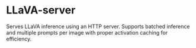 # LLaVA-server

Serves LLaVA inference using an HTTP server. Supports batched inference and multiple prompts per image with proper activation caching for efficiency.